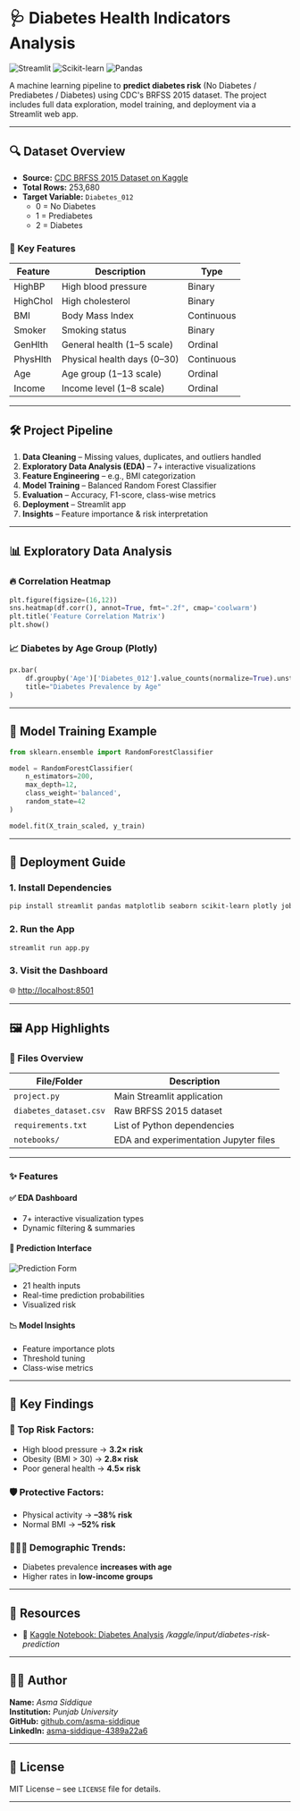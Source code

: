 
# 🩺 Diabetes Health Indicators Analysis

![Streamlit](https://img.shields.io/badge/Streamlit-FF4B4B?style=for-the-badge&logo=Streamlit&logoColor=white)
![Scikit-learn](https://img.shields.io/badge/scikit--learn-%23F7931E.svg?style=for-the-badge&logo=scikit-learn&logoColor=white)
![Pandas](https://img.shields.io/badge/pandas-%23150458.svg?style=for-the-badge&logo=pandas&logoColor=white)

A machine learning pipeline to **predict diabetes risk** (No Diabetes / Prediabetes / Diabetes) using CDC's BRFSS 2015 dataset. The project includes full data exploration, model training, and deployment via a Streamlit web app.

---

## 🔍 Dataset Overview

- **Source:** [CDC BRFSS 2015 Dataset on Kaggle](https://www.kaggle.com/datasets/alexteboul/diabetes-health-indicators-dataset)  
- **Total Rows:** 253,680  
- **Target Variable:** `Diabetes_012`  
  - 0 = No Diabetes  
  - 1 = Prediabetes  
  - 2 = Diabetes  

### 🧾 Key Features

| Feature     | Description                    | Type       |
|-------------|--------------------------------|------------|
| HighBP      | High blood pressure            | Binary     |
| HighChol    | High cholesterol               | Binary     |
| BMI         | Body Mass Index                | Continuous |
| Smoker      | Smoking status                 | Binary     |
| GenHlth     | General health (1–5 scale)     | Ordinal    |
| PhysHlth    | Physical health days (0–30)    | Continuous |
| Age         | Age group (1–13 scale)         | Ordinal    |
| Income      | Income level (1–8 scale)       | Ordinal    |

---

## 🛠️ Project Pipeline

1. **Data Cleaning** – Missing values, duplicates, and outliers handled  
2. **Exploratory Data Analysis (EDA)** – 7+ interactive visualizations  
3. **Feature Engineering** – e.g., BMI categorization  
4. **Model Training** – Balanced Random Forest Classifier  
5. **Evaluation** – Accuracy, F1-score, class-wise metrics  
6. **Deployment** – Streamlit app  
7. **Insights** – Feature importance & risk interpretation  

---

## 📊 Exploratory Data Analysis

### 🔥 Correlation Heatmap
```python
plt.figure(figsize=(16,12))
sns.heatmap(df.corr(), annot=True, fmt=".2f", cmap='coolwarm')
plt.title('Feature Correlation Matrix')
plt.show()
```

### 📈 Diabetes by Age Group (Plotly)
```python
px.bar(
    df.groupby('Age')['Diabetes_012'].value_counts(normalize=True).unstack(),
    title="Diabetes Prevalence by Age"
)
```

---

## 🤖 Model Training Example

```python
from sklearn.ensemble import RandomForestClassifier

model = RandomForestClassifier(
    n_estimators=200,
    max_depth=12,
    class_weight='balanced',
    random_state=42
)

model.fit(X_train_scaled, y_train)
```

---

## 🚀 Deployment Guide

### 1. Install Dependencies
```bash
pip install streamlit pandas matplotlib seaborn scikit-learn plotly joblib
```

### 2. Run the App
```bash
streamlit run app.py
```

### 3. Visit the Dashboard  
🌐 [http://localhost:8501](http://localhost:8501)

---

## 🖼️ App Highlights

### 📂 Files Overview

| File/Folder         | Description                              |
|---------------------|------------------------------------------|
| `project.py`            | Main Streamlit application               |
| `diabetes_dataset.csv` | Raw BRFSS 2015 dataset              |
| `requirements.txt`  | List of Python dependencies              |
| `notebooks/`        | EDA and experimentation Jupyter files   |

---

### ✨ Features

#### ✅ EDA Dashboard
- 7+ interactive visualization types  
- Dynamic filtering & summaries  

#### 🧠 Prediction Interface
![Prediction Form](https://via.placeholder.com/800x400?text=Diabetes+Prediction+Form)
- 21 health inputs  
- Real-time prediction probabilities  
- Visualized risk  

#### 📉 Model Insights
- Feature importance plots  
- Threshold tuning  
- Class-wise metrics  

---

## 📌 Key Findings

### 🚨 Top Risk Factors:
- High blood pressure → **3.2× risk**
- Obesity (BMI > 30) → **2.8× risk**
- Poor general health → **4.5× risk**

### 🛡️ Protective Factors:
- Physical activity → **–38% risk**
- Normal BMI → **–52% risk**

### 🧑‍🤝‍🧑 Demographic Trends:
- Diabetes prevalence **increases with age**
- Higher rates in **low-income groups**

---

## 🔗 Resources

- 📓 [Kaggle Notebook: Diabetes Analysis](#) */kaggle/input/diabetes-risk-prediction*
 

---

## 👩‍💻 Author

**Name:** *Asma Siddique*  
**Institution:** *Punjab University*  
**GitHub:** [github.com/asma-siddique](https://github.com/asma-siddique/)  
**LinkedIn:** [asma-siddique-4389a22a6](www.linkedin.com/in/asma-siddique-4389a22a6)

---

## 📜 License

MIT License – see `LICENSE` file for details.

---



